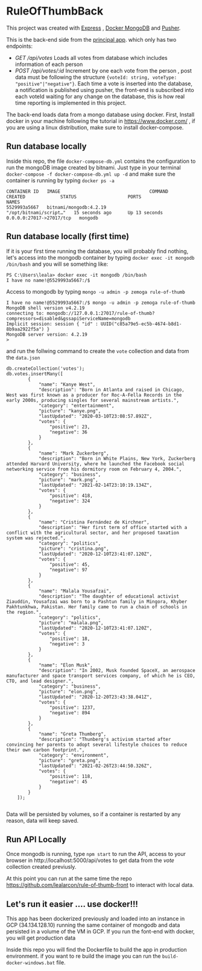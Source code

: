 
# RuleOfThumbBack

This project was created with  [Express](https://expressjs.com/) , [Docker MongoDB](https://hub.docker.com/r/bitnami/mongodb)  and [Pusher](https://pusher.com/).

This is the back-end side from the [principal app](https://github.com/lealarcon/rule-of-thumb-back ).  which only has two endpoints:
  - *GET /api/votes*   Loads all votes from database which includes information of each person
  - *POST /api/votes/:id* Increment by one each vote from the person , post data must be following the structure `{voteId: string, voteType: "positive"|"negative"}`. Each time a vote is inserted into the database, a notification is published using pusher, the front-end is subscribed into each voteId waiting for any change on the database, this is how real time reporting is implemented in this project.

The back-end loads data from a mongo database using docker. First, Install docker in your machine following the tutorial in https://www.docker.com/  , if you are using a linux distribution, make sure to install docker-compose.

## Run database locally 

Inside this repo, the file `docker-compose-db.yml` contains the configuration to run the mongoDB image created by bitnami. 
Just type in your terminal `docker-compose -f docker-compose-db.yml up -d` and make sure the container is running by typing `docker ps -a`  
 ```
CONTAINER ID   IMAGE                                 COMMAND                  CREATED             STATUS                   PORTS                      NAMES
5529993a5667   bitnami/mongodb:4.2.19                "/opt/bitnami/script…"   15 seconds ago      Up 13 seconds            0.0.0.0:27017->27017/tcp   mongodb
```

## Run database locally (first time)
If it is your first time running the database, you will probably find nothing, let's access into the mongodb container by typing
`docker exec -it mongodb /bin/bash` and you will se something like:

```
PS C:\Users\leala> docker exec -it mongodb /bin/bash
I have no name!@5529993a5667:/$
```
Access to mongodb by typing `mongo -u admin -p zemoga rule-of-thumb`
```
I have no name!@5529993a5667:/$ mongo -u admin -p zemoga rule-of-thumb
MongoDB shell version v4.2.19
connecting to: mongodb://127.0.0.1:27017/rule-of-thumb?compressors=disabled&gssapiServiceName=mongodb
Implicit session: session { "id" : UUID("c85a79e5-ec5b-4674-b8d1-8b9aa2922f5a") }
MongoDB server version: 4.2.19
>
```

and run the follwing command to create the `vote` collection and data from the `data.json`

```
db.createCollection('votes');
db.votes.insertMany([
        {
            "name": "Kanye West",
            "description": "Born in Atlanta and raised in Chicago, West was first known as a producer for Roc-A-Fella Records in the early 2000s, producing singles for several mainstream artists.",
            "category": "entertainment",
            "picture": "kanye.png",
            "lastUpdated": "2020-03-10T23:08:57.892Z",
            "votes": {
                "positive": 23,
                "negative": 36
            }
        },
        {
            "name": "Mark Zuckerberg",
            "description": "Born in White Plains, New York, Zuckerberg attended Harvard University, where he launched the Facebook social networking service from his dormitory room on February 4, 2004.",
            "category": "business",
            "picture": "mark.png",
            "lastUpdated": "2021-02-14T23:10:19.134Z",
            "votes": {
                "positive": 418,
                "negative": 324
            }
        },
        {
            "name": "Cristina Fernández de Kirchner",
            "description": "Her first term of office started with a conflict with the agricultural sector, and her proposed taxation system was rejected.",
            "category": "politics",
            "picture": "cristina.png",
            "lastUpdated": "2020-12-10T23:41:07.120Z",
            "votes": {
                "positive": 45,
                "negative": 97
            }
        },
        {
            "name": "Malala Yousafzai",
            "description": "The daughter of educational activist Ziauddin, Yousafzai was born to a Pashtun family in Mingora, Khyber Pakhtunkhwa, Pakistan. Her family came to run a chain of schools in the region.",
            "category": "politics",
            "picture": "malala.png",
            "lastUpdated": "2020-12-10T23:41:07.120Z",
            "votes": {
                "positive": 18,
                "negative": 3
            }
        },
        {
            "name": "Elon Musk",
            "description": "In 2002, Musk founded SpaceX, an aerospace manufacturer and space transport services company, of which he is CEO, CTO, and lead designer.",
            "category": "business",
            "picture": "elon.png",
            "lastUpdated": "2020-12-20T23:43:38.041Z",
            "votes": {
                "positive": 1237,
                "negative": 894
            }
        },
        {
            "name": "Greta Thumberg",
            "description": "Thunberg's activism started after convincing her parents to adopt several lifestyle choices to reduce their own carbon footprint.",
            "category": "environment",
            "picture": "greta.png",
            "lastUpdated": "2021-02-26T23:44:50.326Z",
            "votes": {
                "positive": 118,
                "negative": 45
            }
        }
    ]);
	
```

Data will be persisted by volumes, so if  a container is restarted by any reason, data will keep saved.
## Run API Locally
Once mongodb is running, type `npm start` to run the API,  access to your browser in http://localhost:5000/api/votes to get data from the *vote* collection created previusly.

At this point you can run at the same time the repo https://github.com/lealarcon/rule-of-thumb-front to interact with local data.


## Let's run it easier .... use docker!!!

This app has been dockerized previously and loaded into an instance in GCP  (34.134.128.10) running the same container of mongodb and data persisted in a volume of the VM in GCP. If you run the font-end with docker, you will get production data

Inside this repo you will find the Dockerfile to build the app in production environment.  if you want to re build the image you can run the `build-docker-windows.bat` file. 